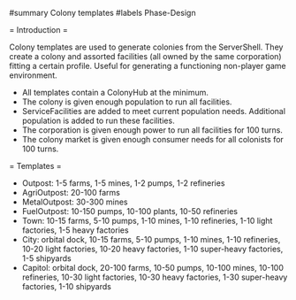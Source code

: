 #summary Colony templates
#labels Phase-Design

= Introduction =

Colony templates are used to generate colonies from the ServerShell.  They create a colony and assorted facilities (all owned by the same corporation) fitting a certain profile.  Useful for generating a functioning non-player game environment.

  * All templates contain a ColonyHub at the minimum.  
  * The colony is given enough population to run all facilities.
  * ServiceFacilities are added to meet current population needs.  Additional population is added to run these facilities.
  * The corporation is given enough power to run all facilities for 100 turns.
  * The colony market is given enough consumer needs for all colonists for 100 turns.

= Templates =

  * Outpost: 1-5 farms, 1-5 mines, 1-2 pumps, 1-2 refineries
  * AgriOutpost: 20-100 farms
  * MetalOutpost: 30-300 mines
  * FuelOutpost: 10-150 pumps, 10-100 plants, 10-50 refineries
  * Town: 10-15 farms, 5-10 pumps, 1-10 mines, 1-10 refineries, 1-10 light factories, 1-5 heavy factories
  * City: orbital dock, 10-15 farms, 5-10 pumps, 1-10 mines, 1-10 refineries, 10-20 light factories, 10-20 heavy factories, 1-10 super-heavy factories, 1-5 shipyards
  * Capitol: orbital dock, 20-100 farms, 10-50 pumps, 10-100 mines, 10-100 refineries, 10-30 light factories, 10-30 heavy factories, 1-30 super-heavy factories, 1-10 shipyards

 
 
 
 
 